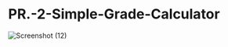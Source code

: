 # PR.-2-Simple-Grade-Calculator
![Screenshot (12)](https://github.com/user-attachments/assets/121fe221-2a59-4b39-ae31-b7b6707dfb97)
